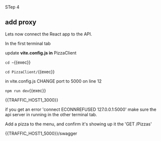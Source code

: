 STep 4

## add proxy

Lets now connect the React app to the API.

In the first terminal tab

update **vite.config.js in** PizzaClient

`cd ~`{{exec}}

`cd PizzaClient/`{{exec}}

in vite.config.js CHANGE port to 5000 on line 12


`npm run dev`{{exec}}

{{TRAFFIC_HOST1_3000}}

if you get an error 'connect ECONNREFUSED 127.0.0.1:5000' make sure the api server in running in the other terminal tab.

Add a pizza to the menu, and confirm it's showing up it the 'GET /Pizzas'

{{TRAFFIC_HOST1_5000}}/swagger
